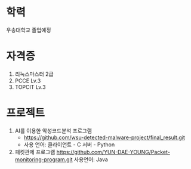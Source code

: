 # 학력
  우송대학교 졸업예정

# 자격증
  1. 리눅스마스터 2급
  2. PCCE Lv.3
  3. TOPCIT Lv.3

# 프로젝트
  1. AI를 이용한 악성코드분석 프로그램
       - https://github.com/wsu-detected-malware-project/final_result.git
       - 사용 언어: 클라이언트  - C
                   서버        - Python
  3. 패킷관제 프로그램
       https://github.com/YUN-DAE-YOUNG/Packet-monitoring-program.git
       사용언어: Java
